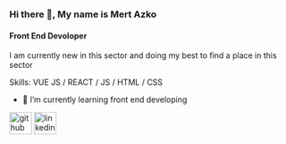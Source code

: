 ### Hi there 👋, My name is Mert Azko
#### Front End Devoloper
I am currently new in this sector and doing my best to find a place in this sector

Skills: VUE JS / REACT / JS / HTML / CSS

- 🌱 I’m currently learning front end developing 


[<img src='https://cdn.jsdelivr.net/npm/simple-icons@3.0.1/icons/github.svg' alt='github' height='40'>](https://github.com/MrtAzk)  [<img src='https://cdn.jsdelivr.net/npm/simple-icons@3.0.1/icons/linkedin.svg' alt='linkedin' height='40'>](https://www.linkedin.com/in/https://www.linkedin.com/in/mert-azko-62b6461a3//)  

